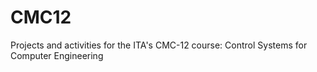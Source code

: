 # CMC12
Projects and activities for the ITA's CMC-12 course: Control Systems for Computer Engineering
